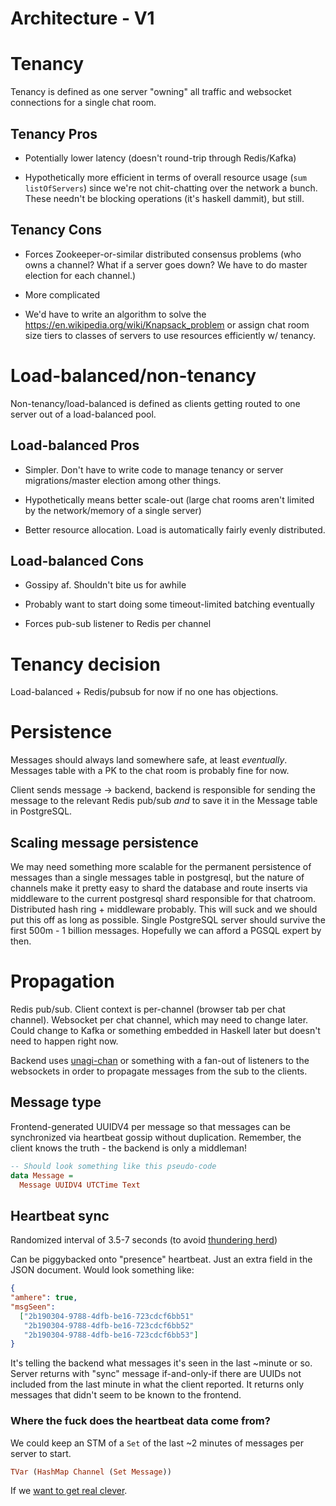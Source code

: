 # Architecture - V1

<!--
PLEASE ADD ANYTHING I FORGOT OR ASK QUESTIONS AS A COMMENT!
Feel free to email/slack as well.
-->

# Tenancy

Tenancy is defined as one server "owning" all traffic and websocket connections for a single chat room.

## Tenancy Pros

- Potentially lower latency (doesn't round-trip through Redis/Kafka)

- Hypothetically more efficient in terms of overall resource usage (`sum listOfServers`) since we're not chit-chatting over the network a bunch. These needn't be blocking operations (it's haskell dammit), but still.

## Tenancy Cons

- Forces Zookeeper-or-similar distributed consensus problems (who owns a channel? What if a server goes down? We have to do master election for each channel.)

- More complicated

- We'd have to write an algorithm to solve the https://en.wikipedia.org/wiki/Knapsack_problem or assign chat room size tiers to classes of servers to use resources efficiently w/ tenancy.

# Load-balanced/non-tenancy

Non-tenancy/load-balanced is defined as clients getting routed to one server out of a load-balanced pool.

## Load-balanced Pros

- Simpler. Don't have to write code to manage tenancy or server migrations/master election among other things.

- Hypothetically means better scale-out (large chat rooms aren't limited by the network/memory of a single server)

- Better resource allocation. Load is automatically fairly evenly distributed.

## Load-balanced Cons

- Gossipy af. Shouldn't bite us for awhile

- Probably want to start doing some timeout-limited batching eventually

- Forces pub-sub listener to Redis per channel


# Tenancy decision

Load-balanced + Redis/pubsub for now if no one has objections.


# Persistence

Messages should always land somewhere safe, at least _eventually_. Messages table with a PK to the chat room is probably fine for now.

Client sends message -> backend, backend is responsible for sending the message to the relevant Redis pub/sub *and* to save it in the Message table in PostgreSQL.

## Scaling message persistence

We may need something more scalable for the permanent persistence of messages than a single messages table in postgresql, but the nature of channels make it pretty easy to shard the database and route inserts via middleware to the current postgresql shard responsible for that chatroom. Distributed hash ring + middleware probably. This will suck and we should put this off as long as possible. Single PostgreSQL server should survive the first 500m - 1 billion messages. Hopefully we can afford a PGSQL expert by then.


# Propagation

Redis pub/sub. Client context is per-channel (browser tab per chat channel). Websocket per chat channel, which may need to change later. Could change to Kafka or something embedded in Haskell later but doesn't need to happen right now.

Backend uses [unagi-chan](http://hackage.haskell.org/package/unagi-chan) or something with a fan-out of listeners to the websockets in order to propagate messages from the sub to the clients.

## Message type

Frontend-generated UUIDV4 per message so that messages can be synchronized via heartbeat gossip without duplication. Remember, the client knows the truth - the backend is only a middleman!

```haskell
-- Should look something like this pseudo-code
data Message =
  Message UUIDV4 UTCTime Text
```

## Heartbeat sync

Randomized interval of 3.5-7 seconds (to avoid [thundering herd](https://en.wikipedia.org/wiki/Thundering_herd_problem))

Can be piggybacked onto "presence" heartbeat. Just an extra field in the JSON document. Would look something like:

```JSON
{
"amhere": true,
"msgSeen":
  ["2b190304-9788-4dfb-be16-723cdcf6bb51"
   "2b190304-9788-4dfb-be16-723cdcf6bb52"
   "2b190304-9788-4dfb-be16-723cdcf6bb53"]
}
```

It's telling the backend what messages it's seen in the last ~minute or so. Server returns with "sync" message if-and-only-if there are UUIDs not included from the last minute in what the client reported. It returns only messages that didn't seem to be known to the frontend.

### Where the fuck does the heartbeat data come from?

We could keep an STM of a `Set` of the last ~2 minutes of messages per server to start.

```haskell
TVar (HashMap Channel (Set Message))
```

If we [want to get real clever](http://hackage.haskell.org/package/stm-containers).
